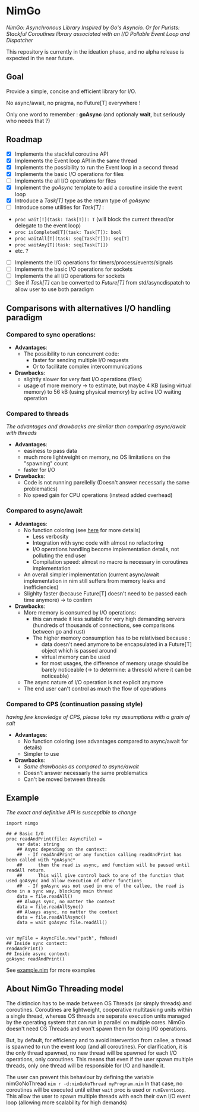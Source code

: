 # NimGo

_NimGo: Asynchronous Library Inspired by Go's Asyncio. Or for Purists: Stackful Coroutines library associated with an I/O Pollable Event Loop and Dispatcher_

This repository is currently in the ideation phase, and no alpha release is expected in the near future.

## Goal
Provide a simple, concise and efficient library for I/O.

No async/await, no pragma, no Future[T] everywhere !

Only one word to remember : **goAsync** (and optionaly **wait**, but seriously who needs that ?)

## Roadmap

- [X] Implements the stackful coroutine API
- [X] Implements the Event loop API in the same thread
- [X] Implements the possibility to run the Event loop in a second thread
- [X] Implements the basic I/O operations for files
- [ ] Implements the all I/O operations for files
- [X] Implement the *goAsync* template to add a coroutine inside the event loop
- [X] Introduce a *Task[T]* type as the return type of *goAsync*
- [ ] Introduce some utilities for *Task[T]* :
 - `proc wait[T](task: Task[T]): T` (will block the current thread/or delegate to the event loop)
 - `proc isCompleted[T](task: Task[T]): bool`
 - `proc waitAll[T](task: seq[Task[T]]): seq[T]`
 - `proc waitAny[T](task: seq[Task[T]])`
 - etc. ?
- [ ] Implements the I/O operations for timers/process/events/signals
- [ ] Implements the basic I/O operations for sockets
- [ ] Implements the all I/O operations for sockets
- [ ] See if *Task[T]* can be converted to *Future[T]* from std/asyncdispatch to allow user to use both paradigm

## Comparisons with alternatives I/O handling paradigm

### Compared to sync operations:

- **Advantages**:
  - The possibility to run concurrent code:
    - faster for sending multiple I/O requests
    - Or to facilitate complex intercommunications
- **Drawbacks**:
  - slightly slower for very fast I/O operations (files)
  - usage of more memory -> to estimate, but maybe 4 KB (using virtual memory) to 56 kB (using physical memory) by active I/O waiting operation

### Compared to threads
_The advantages and drawbacks are similar than comparing async/await with threads_

- **Advantages**:
  - easiness to pass data
  - much more lightweight on memory, no OS limitations on the "spawning" count
  - faster for I/O
- **Drawbacks**:
  - Code is not running parellelly (Doesn't answer necessarly the same problematics)
  - No speed gain for CPU operations (instead added overhead)

### Compared to async/await

- **Advantages**:
  - No function coloring (see [here](https://journal.stuffwithstuff.com/2015/02/01/what-color-is-your-function/) for more details)
    - Less verbosity
    - Integration with sync code with almost no refactoring
    - I/O operations handling become implementation details, not polluting the end user
    - Compilation speed: almost no macro is necessary in coroutines implementation
  - An overall simpler implementation (current async/await implementation in nim still suffers from memory leaks and inefficiencies)
  - Slighlty faster (because Future[T] doesn't need to be passed each time anymore) -> to confirm
- **Drawbacks**:
    - More memory is consumed by I/O operations:
        - this can made it less suitable for very high demanding servers (hundreds of thousands of connections, see comparisons between go and rust)
        - The higher memory consumption has to be relativised because :
            - data doesn't need anymore to be encapsulated in a Future[T] object which is passed around
            - virtual memory can be used
            - for most usages, the difference of memory usage should be barely noticeable (-> to determine: a thresold where it can be noticeable)
    - The async nature of I/O operation is not explicit anymore
    - The end user can't control as much the flow of operations

### Compared to CPS (continuation passing style)
_having few knowledge of CPS, please take my assumptions with a grain of salt_

- **Advantages**:
  - No function coloring (see advantages compared to async/await for details)
  - Simpler to use
- **Drawbacks**:
  - _Same drawbacks as compared to async/await_
  - Doesn't answer necessarly the same problematics
  - Can't be moved between threads

## Example
_The exact and definitive API is susceptible to change_
```
import nimgo

## # Basic I/O
proc readAndPrint(file: AsyncFile) =
    var data: string
    ## Async depending on the context:
    ##  - If readAndPrint or any function calling readAndPrint has been called with *goAsync*
    ##      then the read is async, and function will be paused until readAll return.
    ##      This will give control back to one of the function that used goAsync and allow execution of other functions
    ##  - If goAsync was not used in one of the callee, the read is done in a sync way, blocking main thread
    data = file.readAll()
    ## Always sync, no matter the context
    data = file.readAllSync()
    ## Always async, no matter the context
    data = file.readAllAsync()
    data = wait goAsync file.readAll()


var myFile = AsyncFile.new("path", fmRead)
## Inside sync context:
readAndPrint()
## Inside async context:
goAsync readAndPrint()
```

See [example.nim](https://github.com/Alogani/nimgo/tree/main/example.nim) for more examples

## About NimGo Threading model

The distincion has to be made between OS Threads (or simply threads) and coroutines. Coroutines are lightweight, cooperative multitasking units within a single thread, whereas OS threads are separate execution units managed by the operating system that can run in parallel on multiple cores.
NimGo doesn't need OS Threads and won't spawn them for doing I/O operations.

But, by default, for efficiency and to avoid intervention from callee, a thread is spawned to run the event loop (and all coroutines). For clarification, it is the only thread spawned, no new thread will be spawned for each I/O operations, only coroutines.
This means that even if the user spawn multiple threads, only one thread will be responsible for I/O and handle it.

The user can prevent this behaviour by defining the variable nimGoNoThread `nim r -d:nimGoNoThread myProgram.nim`
In that case, no coroutines will be executed until either `wait` proc is used or `runEventLoop`.
This allow the user to spawn multiple threads with each their own I/O event loop (allowing more scalability for high demands)
